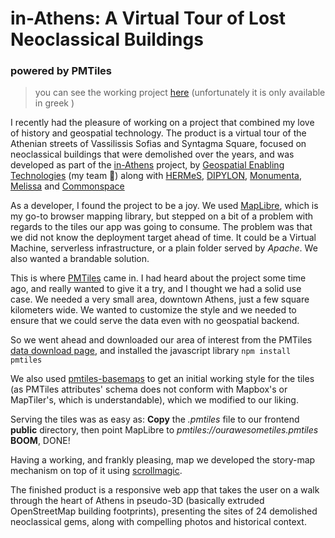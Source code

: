 #  in-Athens: A Virtual Tour of Lost Neoclassical Buildings
### powered by PMTiles 

> you can see the working project [here](https://stories.in-athens.gr/stories/demolished/) (unfortunately it is only available in greek )

I recently had the pleasure of working on a project that combined my love of history and geospatial technology. The product is a virtual tour of the Athenian streets of Vassilissis Sofias and Syntagma Square, focused on neoclassical buildings that were demolished over the years, and was developed as part of the [in-Athens](https://www.in-athens.gr/el/) project, by [Geospatial Enabling Technologies](https://www.getmap.eu/) (my team 💪) along with [HERMeS](http://www.thinkhermes.com/), [DIPYLON](http://www.dipylon.org/), [Monumenta](https://www.monumenta.org/), [Melissa](http://www.melissabooks.com/) and [Commonspace](http://www.commonspace.gr/)

As a developer, I found the project to be a joy. We used [MapLibre](https://maplibre.org/), which is my go-to browser mapping library, but stepped on a bit of a problem with regards to the tiles our app was going to consume. The problem was that we did not know the deployment target ahead of time. It could be a Virtual Machine, serverless infrastructure, or a plain folder served by *Apache*. We also wanted a brandable solution.

This is where [PMTiles](https://protomaps.com/) came in. I had heard about the project some time ago, and really wanted to give it a try, and I thought we had a solid use case. We needed a very small area, downtown Athens, just a few square kilometers wide. We wanted to customize the style and we needed to ensure that we could serve the data even with no geospatial backend.

So we went ahead and downloaded our area of interest from the PMTiles [data download page](https://app.protomaps.com/downloads/small_map), and installed the javascript library
```npm install pmtiles```

We also used [pmtiles-basemaps](https://github.com/protomaps/basemaps) to get an initial working style for the tiles (as PMTiles attributes' schema does not conform with Mapbox's or MapTiler's, which is understandable), which we modified to our liking.

Serving the tiles was as easy as:
**Copy** the *.pmtiles* file to our frontend **public** directory, then point MapLibre to *pmtiles://ourawesometiles.pmtiles*
**BOOM**, DONE!

Having a working, and frankly pleasing, map we developed the story-map mechanism on top of it using [scrollmagic](https://scrollmagic.io/).

The finished product is a responsive web app that takes the user on a walk through the heart of Athens in pseudo-3D (basically extruded OpenStreetMap building footprints), presenting the sites of 24 demolished neoclassical gems, along with compelling photos and historical context.
